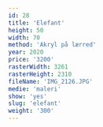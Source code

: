 ```yaml
---
id: 28
title: 'Elefant'
height: 50
width: 70
method: 'Akryl på lærred'
year: 2020
price: '3200'
rasterWidth: 3261
rasterHeight: 2310
fileName: 'IMG_2126.JPG'
medie: 'maleri'
show: 'yes'
slug: 'elefant'
weight: '300'
---
```

